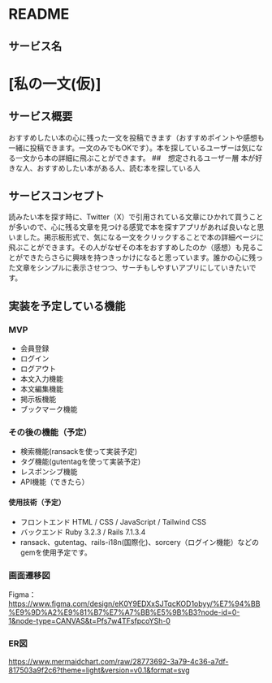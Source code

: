 # README

## サービス名
# [私の一文(仮)]

## サービス概要　
おすすめしたい本の心に残った一文を投稿できます（おすすめポイントや感想も一緒に投稿できます。一文のみでもOKです）。本を探しているユーザーは気になる一文から本の詳細に飛ぶことができます。
##　想定されるユーザー層
本が好きな人、おすすめしたい本がある人、読む本を探している人
## サービスコンセプト
読みたい本を探す時に、Twitter（X）で引用されている文章にひかれて買うことが多いので、心に残る文章を見つける感覚で本を探すアプリがあれば良いなと思いました。掲示板形式で、気になる一文をクリックすることで本の詳細ページに飛ぶことができます。その人がなぜその本をおすすめしたのか（感想）も見ることができたらさらに興味を持つきっかけになると思っています。誰かの心に残った文章をシンプルに表示させつつ、サーチもしやすいアプリにしていきたいです。
## 実装を予定している機能
### MVP
* 会員登録
* ログイン
* ログアウト
* 本文入力機能
* 本文編集機能
* 掲示板機能
* ブックマーク機能
### その後の機能（予定）
* 検索機能(ransackを使って実装予定)
* タグ機能(gutentagを使って実装予定)
* レスポンシブ機能
* API機能（できたら）
#### 使用技術（予定）
* フロントエンド
HTML / CSS / JavaScript / Tailwind CSS
* バックエンド
Ruby 3.2.3 / Rails 7.1.3.4
* ransack、gutentag、rails-i18n(国際化)、sorcery（ログイン機能）などのgemを使用予定です。


### 画面遷移図
Figma：https://www.figma.com/design/eK0Y9EDXxSJTqcKOD1obyy/%E7%94%BB%E9%9D%A2%E9%81%B7%E7%A7%BB%E5%9B%B3?node-id=0-1&node-type=CANVAS&t=Pfs7w4TFsfpcoYSh-0

### ER図
https://www.mermaidchart.com/raw/28773692-3a79-4c36-a7df-817503a9f2c6?theme=light&version=v0.1&format=svg
